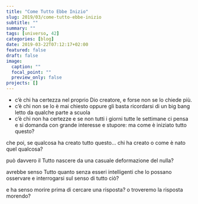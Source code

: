 ```yaml
---
title: "Come Tutto Ebbe Inizio"
slug: 2019/03/come-tutto-ebbe-inizio
subtitle: ""
summary: ""
tags: [universo, 42]
categories: [blog]
date: 2019-03-22T07:12:17+02:00
featured: false
draft: false
image:
  caption: ""
  focal_point: ""
  preview_only: false
projects: []
---
```


- c’è chi ha certezza nel proprio Dio creatore, e forse non se lo chiede più.
- c’è chi non se lo è mai chiesto oppure gli basta ricordarsi di un big bang letto da qualche parte a scuola
- c’è chi non ha certezze e se non tutti i giorni tutte le settimane ci pensa e si domanda con grande interesse e stupore: ma come è iniziato tutto questo?

che poi, se qualcosa ha creato tutto questo... chi ha creato o come è nato quel qualcosa?

può davvero il Tutto nascere da una casuale deformazione del nulla?

avrebbe senso Tutto quanto senza esseri intelligenti che lo possano osservare e interrogarsi sul senso di tutto ciò?

e ha senso morire prima di cercare una risposta?
o troveremo la risposta morendo?

